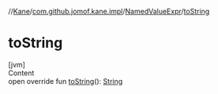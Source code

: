 //[Kane](../../index.md)/[com.github.jomof.kane.impl](../index.md)/[NamedValueExpr](index.md)/[toString](to-string.md)



# toString  
[jvm]  
Content  
open override fun [toString](to-string.md)(): [String](https://kotlinlang.org/api/latest/jvm/stdlib/kotlin/-string/index.html)  



